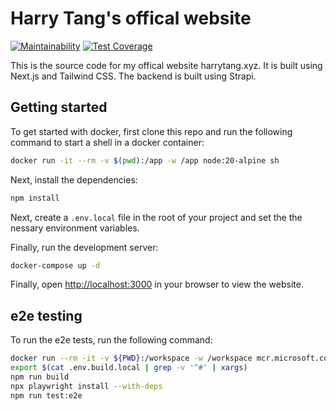 # Harry Tang's offical website

[![Maintainability](https://api.codeclimate.com/v1/badges/305ca72fc0b549041a33/maintainability)](https://codeclimate.com/github/harrytang/web/maintainability)
[![Test Coverage](https://api.codeclimate.com/v1/badges/305ca72fc0b549041a33/test_coverage)](https://codeclimate.com/github/harrytang/web/test_coverage)

This is the source code for my offical website harrytang.xyz. It is built using Next.js and Tailwind CSS. The backend is built using Strapi.

## Getting started

To get started with docker, first clone this repo and run the following command to start a shell in a docker container:

```bash
docker run -it --rm -v $(pwd):/app -w /app node:20-alpine sh
```

Next, install the dependencies:

```bash
npm install
```

Next, create a `.env.local` file in the root of your project and set the the nessary environment variables.

Finally, run the development server:

```bash
docker-compose up -d
```

Finally, open [http://localhost:3000](http://localhost:3000) in your browser to view the website.

## e2e testing

To run the e2e tests, run the following command:

```bash
docker run --rm -it -v ${PWD}:/workspace -w /workspace mcr.microsoft.com/playwright:latest bash
export $(cat .env.build.local | grep -v '^#' | xargs)
npm run build
npx playwright install --with-deps
npm run test:e2e
```
